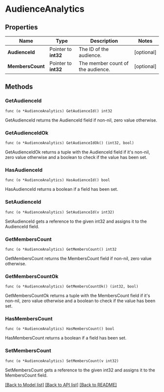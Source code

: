 # AudienceAnalytics

## Properties

Name | Type | Description | Notes
------------ | ------------- | ------------- | -------------
**AudienceId** | Pointer to **int32** | The ID of the audience. | [optional] 
**MembersCount** | Pointer to **int32** | The member count of the audience. | [optional] 

## Methods

### GetAudienceId

`func (o *AudienceAnalytics) GetAudienceId() int32`

GetAudienceId returns the AudienceId field if non-nil, zero value otherwise.

### GetAudienceIdOk

`func (o *AudienceAnalytics) GetAudienceIdOk() (int32, bool)`

GetAudienceIdOk returns a tuple with the AudienceId field if it's non-nil, zero value otherwise
and a boolean to check if the value has been set.

### HasAudienceId

`func (o *AudienceAnalytics) HasAudienceId() bool`

HasAudienceId returns a boolean if a field has been set.

### SetAudienceId

`func (o *AudienceAnalytics) SetAudienceId(v int32)`

SetAudienceId gets a reference to the given int32 and assigns it to the AudienceId field.

### GetMembersCount

`func (o *AudienceAnalytics) GetMembersCount() int32`

GetMembersCount returns the MembersCount field if non-nil, zero value otherwise.

### GetMembersCountOk

`func (o *AudienceAnalytics) GetMembersCountOk() (int32, bool)`

GetMembersCountOk returns a tuple with the MembersCount field if it's non-nil, zero value otherwise
and a boolean to check if the value has been set.

### HasMembersCount

`func (o *AudienceAnalytics) HasMembersCount() bool`

HasMembersCount returns a boolean if a field has been set.

### SetMembersCount

`func (o *AudienceAnalytics) SetMembersCount(v int32)`

SetMembersCount gets a reference to the given int32 and assigns it to the MembersCount field.


[[Back to Model list]](../README.md#documentation-for-models) [[Back to API list]](../README.md#documentation-for-api-endpoints) [[Back to README]](../README.md)


